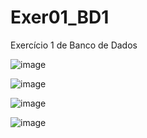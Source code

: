 # Exer01_BD1
Exercício 1 de Banco de Dados

![image](https://github.com/Felliny/Exer01_BD1/assets/99506287/ae9fd311-40e5-4d0c-9964-951706710615)

![image](https://github.com/Felliny/Exer01_BD1/assets/99506287/104bc901-deab-431b-8aa3-6cf0ee350853)

![image](https://github.com/Felliny/Exer01_BD1/assets/99506287/6de93b73-b0a3-4960-a7ef-9ba783672e01)

![image](https://github.com/Felliny/Exer01_BD1/assets/99506287/8b8eb83b-bdd9-4235-b057-5ea41186538e)
